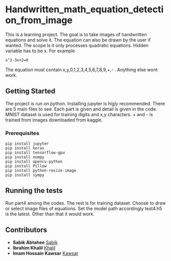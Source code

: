 # Handwritten_math_equation_detection_from_image

This is a learning project. The goal is to take images of handwritten equations and solve it. The equation can also be drawn by the user if wanted. The scope is it only processes quadratic equations. Hidden variable has to be x. For example

```
x^2-3x+2=0
```
The equation must contain x,y,0,1,2,3,4,5,6,7,8,9,+,- . Anything else wont work.
## Getting Started
The project is run on python. Installing jupyter is higly recommended. There are 5 main files to see. Each part is given and detail is given in the code. MNIST dataset is used for training digits and x,y characters. + and - is trained from images downloaded from kaggle.

### Prerequisites



```
pip install jupyter
pip install keras
pip install tensorflow-gpu
pip install numpy
pip install opencv-python
pip install Pillow
pip install python-resize-image
pip install sympy
```



## Running the tests

Run part4 among the codes. The rest is for training dataset. Choose to draw or select image files of equations. Set the model path accordingly test4.h5 is the latest. Other than that it would work.

## Contributors

* **Sabik Abtahee** [Sabik](https://github.com/SabikAbtahee)
* **Ibrahim Khalil** [Khalil](https://github.com/ibrahim804)
* **Imam Hossain Kawsar** [Kawsar](https://github.com/imam-hossain-kawsar)
